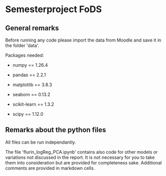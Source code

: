 # Semesterproject FoDS

## General remarks

Before running any code please import the data from Moodle and save it in the folder 'data'.

Packages needed:

- numpy == 1.26.4

- pandas == 2.2.1

- matplotlib == 3.8.3

- seaborn == 0.13.2

- scikit-learn == 1.3.2

- scipy == 1.12.0

## Remarks about the python files

All files can be run independantly.

The file 'flurin_logReg_PCA.ipynb' contains also code for other models or variations not discussed in the report. It is not necessary for you to take them into consideration but are provided for completeness sake. Additional comments are provided in markdown cells.
